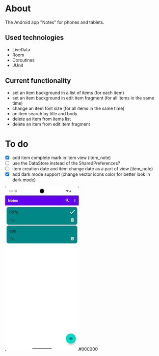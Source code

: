 # About

The Android app "Notes" for phones and tablets.

## Used technologies

- LiveData
- Room
- Coroutines
- JUnit

## Current functionality

- set an item background in a list of items (for each item)
- set an item background in edit item fragment (for all items in the same time)
- change an item font size (for all items in the same time)
- an item search by title and body
- delete an item from items list
- delete an item from edit item fragment

# To do
- [x] add item complete mark in item view (item_note)
- [ ] use the DataStore instead of the SharedPreferences?
- [ ] item creation date and item change date as a part of view (item_note)
- [x] add dark mode support (change vector icons color for better look in dark mode)

![Detail View](/doc/mainview.png)#000000